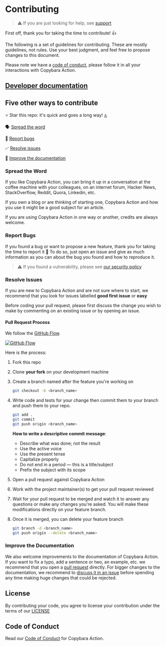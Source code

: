 # Contributing

> ⚠️ If you are just looking for help, see [support](SUPPORT.md)

First off, thank you for taking the time to contribute! 👍

The following is a set of guidelines for contributing.
These are mostly guidelines, not rules. Use your best judgment, and feel free to propose changes to this document.

Please note we have a [code of conduct](CODE_OF_CONDUCT.md), please follow it in all your interactions with Copybara Action.

## [Developer documentation](development.md)

## Five other ways to contribute

⭐ Star this repo: it's quick and goes a long way! [🔝](#top)

🗣️ [Spread the word](#spread-the-word)

🐞 [Report bugs](#report-bugs)

✅ [Resolve issues](#resolve-issues)

📝 [Improve the documentation](#improve-the-documentation)

### Spread the Word

If you like Copybara Action, you can bring it up in a conversation at the coffee machine with your colleagues, on an internet forum, Hacker News, StackOverflow, Reddit, Quora, Linkedin, etc.

If you own a blog or are thinking of starting one, Copybara Action and how you use it might be a good subject for an article.

If you are using Copybara Action in one way or another, credits are always welcome.

### Report Bugs

If you found a bug or want to propose a new feature, thank you for taking the time to report it 🙏
To do so, just open an issue and give as much information as you can about the bug you found and how to reproduce it.

> ⚠️ If you found a vulnerability, please see [our security policy](SECURITY.md)

### Resolve Issues

If you are new to Copybara Action and are not sure where to start, we recommend that you look for issues labelled **good first issue** or **easy**

Before coding your pull request, please first discuss the change you wish to make by commenting on an existing issue or by opening an issue.

#### Pull Request Process

We follow the [GitHub Flow](https://guides.github.com/introduction/flow/).

[![GitHub Flow](docs/images/gitflow.png "GitHub Flow")](https://guides.github.com/pdfs/githubflow-online.pdf)

Here is the process:

1. Fork this repo

2. Clone **your fork** on your development machine

3. Create a branch named after the feature you're working on

   ```sh
   git checkout -b <branch_name>
   ```

4. Write code and tests for your change then commit them to your branch and push them to your repo.

   ```sh
   git add .
   git commit
   git push origin <branch_name>
   ```

   **How to write a descriptive commit message**:

   - Describe what was done; not the result
   - Use the active voice
   - Use the present tense
   - Capitalize properly
   - Do not end in a period — this is a title/subject
   - Prefix the subject with its scope

5. Open a pull request against Copybara Action

6. Work with the project maintainer(s) to get your pull request reviewed

7. Wait for your pull request to be merged and watch it to answer any questions or make any changes you're asked. You will make these modifications directly on your feature branch.

8. Once it is merged, you can delete your feature branch

   ```sh
   git branch -d <branch_name>
   git push origin --delete <branch_name>
   ```

### Improve the Documentation

We also welcome improvements to the documentation of Copybara Action. If you want to fix a typo, add a sentence or two, an example, etc. we recommend that you open a [pull request](#pull-request-process) directly. For bigger changes to the documentation, we recommend to [discuss it in an issue](#report-bugs) before spending any time making huge changes that could be rejected.

## License

By contributing your code, you agree to license your contribution under the
terms of our [LICENSE](../LICENSE)

## Code of Conduct

Read our [Code of Conduct](CODE_OF_CONDUCT.md) for Copybara Action.
